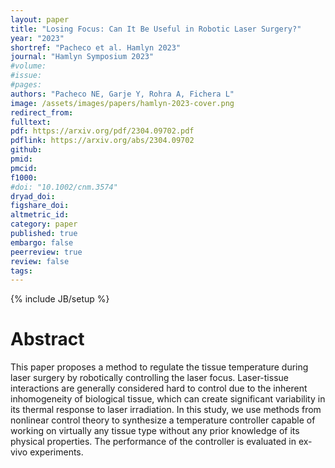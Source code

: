```yaml
---
layout: paper
title: "Losing Focus: Can It Be Useful in Robotic Laser Surgery?"
year: "2023"
shortref: "Pacheco et al. Hamlyn 2023"
journal: "Hamlyn Symposium 2023"
#volume:
#issue:
#pages:
authors: "Pacheco NE, Garje Y, Rohra A, Fichera L"
image: /assets/images/papers/hamlyn-2023-cover.png
redirect_from:
fulltext:
pdf: https://arxiv.org/pdf/2304.09702.pdf
pdflink: https://arxiv.org/abs/2304.09702
github:
pmid:
pmcid:
f1000:
#doi: "10.1002/cnm.3574"
dryad_doi:
figshare_doi:
altmetric_id:
category: paper
published: true
embargo: false
peerreview: true
review: false
tags:
---
```

{% include JB/setup %}

# Abstract
This paper proposes a method to regulate the tissue temperature during laser surgery by robotically controlling the laser focus. Laser-tissue interactions are generally considered hard to control due to the inherent inhomogeneity of biological tissue, which can create significant variability in its thermal response to laser irradiation. In this study, we use methods from nonlinear control theory to synthesize a temperature controller capable of working on virtually any tissue type without any prior knowledge of its physical properties. The performance of the controller is evaluated in ex-vivo experiments.
